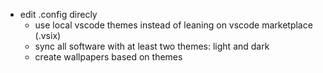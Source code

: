 + edit .config direcly
    + use local vscode themes instead of leaning on vscode marketplace (.vsix)
    + sync all software with at least two themes: light and dark
    + create wallpapers based on themes